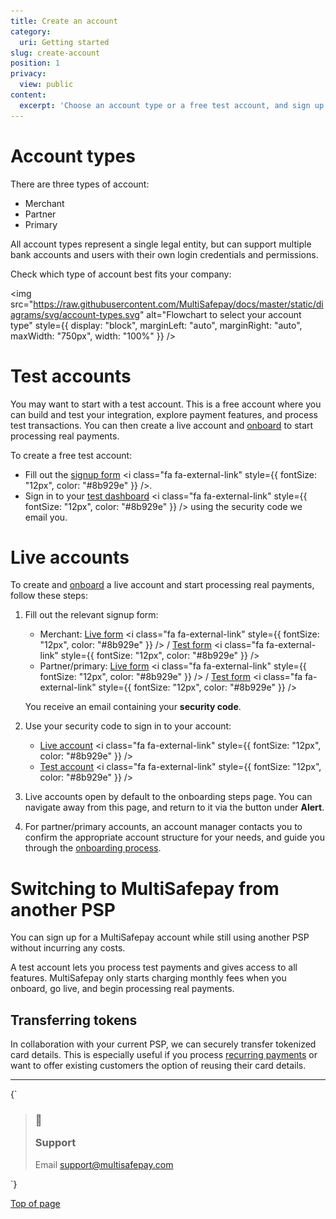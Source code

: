 ```yaml
---
title: Create an account
category:
  uri: Getting started
slug: create-account
position: 1
privacy:
  view: public
content:
  excerpt: 'Choose an account type or a free test account, and sign up.'
---
```

# Account types

There are three types of account:

* Merchant
* Partner
* Primary

All account types represent a single legal entity, but can support multiple bank accounts and users with their own login credentials and permissions.

Check which type of account best fits your company:

<img src="https://raw.githubusercontent.com/MultiSafepay/docs/master/static/diagrams/svg/account-types.svg" alt="Flowchart to select your account type" style={{ display: "block", marginLeft: "auto", marginRight: "auto", maxWidth: "750px", width: "100%" }} />

# Test accounts

You may want to start with a test account. This is a free account where you can build and test your integration, explore payment features, and process test transactions. You can then create a live account and [onboard](/docs/onboarding/) to start processing real payments.

To create a free test account:

* Fill out the <a href="https://testmerchant.multisafepay.com/signup" target="_blank">signup form</a> <i class="fa fa-external-link" style={{ fontSize: "12px", color: "#8b929e" }} />.
* Sign in to your <a href="https://testmerchant.multisafepay.com" target="_blank">test dashboard</a> <i class="fa fa-external-link" style={{ fontSize: "12px", color: "#8b929e" }} /> using the security code we email you.

# Live accounts

To create and [onboard](/docs/onboarding/) a live account and start processing real payments, follow these steps:

1. Fill out the relevant signup form:

   * Merchant: <a href="https://merchant.multisafepay.com/signup" target="_blank">Live form</a> <i class="fa fa-external-link" style={{ fontSize: "12px", color: "#8b929e" }} />  /  <a href="https://testmerchant.multisafepay.com/signup" target="_blank">Test  form</a> <i class="fa fa-external-link" style={{ fontSize: "12px", color: "#8b929e" }} />
   * Partner/primary: <a href="https://merchant.multisafepay.com/signup?partner" target="_blank">Live form</a> <i class="fa fa-external-link" style={{ fontSize: "12px", color: "#8b929e" }} />  /  <a href="https://testmerchant.multisafepay.com/signup?partner" target="_blank">Test form</a> <i class="fa fa-external-link" style={{ fontSize: "12px", color: "#8b929e" }} />

   You receive an email containing your **security code**.

2. Use your security code to sign in to your account:

   * <a href="https://merchant.multisafepay.com/" target="_blank">Live account</a> <i class="fa fa-external-link" style={{ fontSize: "12px", color: "#8b929e" }} />
   * <a href="https://testmerchant.multisafepay.com/" target="_blank">Test account</a> <i class="fa fa-external-link" style={{ fontSize: "12px", color: "#8b929e" }} />

3. Live accounts open by default to the onboarding steps page. You can navigate away from this page, and return to it via the button under **Alert**.

4. For partner/primary accounts, an account manager contacts you to confirm the appropriate account structure for your needs, and guide you through the [onboarding process](/docs/onboarding/).

# Switching to MultiSafepay from another PSP

You can sign up for a MultiSafepay account while still using another <Glossary>PSP</Glossary> without incurring any costs.

A test account lets you process test payments and gives access to all features. MultiSafepay only starts charging monthly fees when you onboard, go live, and begin processing real payments.

## Transferring tokens

In collaboration with your current PSP, we can securely transfer tokenized card details. This is especially useful if you process [recurring payments](/docs/recurring-payments/) or want to offer existing customers the option of reusing their card details.



***

<HTMLBlock>{`
<blockquote class="callout callout_info">
    <h3 class="callout-heading false">
        <span class="callout-icon">💬</span>
        <p>Support</p>
    </h3>
    <p>Email <a href="mailto:support@multisafepay.com">support@multisafepay.com</a></p>
</blockquote>
`}</HTMLBlock>

[Top of page](#)
